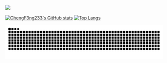 [![](https://github-widgetbox.vercel.app/api/profile?username=chengf3ng233&data=followers,repositories,stars,commits&theme=darkmode)](https://github.com/chengf3ng233)

[![ChengF3ng233's GitHub stats](https://github-readme-stats.vercel.app/api?username=chengf3ng233&theme=dark)](https://github.com/chengf3ng233)
[![Top Langs](https://github-readme-stats.vercel.app/api/top-langs/?username=chengf3ng233&theme=dark)](https://github.com/chengf3ng233)

<picture>
  <source media="(prefers-color-scheme: dark)" srcset="https://raw.githubusercontent.com/chengf3ng233/chengf3ng233/output/github-contribution-grid-snake-dark.svg">
  <source media="(prefers-color-scheme: light)" srcset="https://raw.githubusercontent.com/chengf3ng233/chengf3ng233/output/github-contribution-grid-snake.svg">
  <img alt="github contribution grid snake animation" src="https://raw.githubusercontent.com/chengf3ng233/chengf3ng233/output/github-contribution-grid-snake.svg">
</picture>
